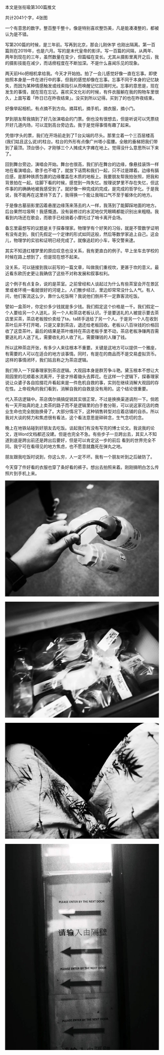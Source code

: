 本文是张衔瑜第300篇推文

共计2041个字，4张图

一个有意思的数字。整百整千整十。像是特别喜欢整饬美，凡是能凑凑整的，都被认为是不错。

写第200篇的时候，是三年前。写再到北京，那会儿刚休学 也刚出隔离。第一百篇则在2019年，也是六月。写的是末代皇帝的影评。写一百篇的间隔，从两年、两年到现在的三年，虽然数量在变少，但篇幅在变长。尤其从摄影里离开之后，我的摄影技能在减少，而话痨程度在不断加深。不是什么喜闻乐见的现象。

两天前Hio把相机拿给我。今天才开始拍。拍了一会儿感觉好像一直在忘事。即使拍照本身是一件在进行中的事，但我的感觉却像在忘事。忘事不同于本身的记忆缺失，而因为某种情感触发或线索指引从而唤醒记忆回溯时光。忘事的意思是，现在发生的事情，就在现在忘记。喜欢买文化衫的时候，有件衣服躺在我的购物车里很久，上面写着「昨日已在昨夜结束」。没买到所以记得。买到了的也在昨夜结束。

好像举起相机，有点摘不到方向。摘耳机，摘手机，摘衣服，摘小门。

梦到朋友帮我搞到了好几张演唱会的门票。倒也没有很想去，但是听说可以凭票绕开好几道内场，可以混到高台旁边去。我于是觉得事情有趣了起来。

凭借I字头的票，我们在开场前走到了T台尖端的尽头。那里立着一个三百层楼高(我们姑且这么说)的柱台。柱台的外形有点像广州塔小蛮腰。全敞的垂梯把我们带到了最顶。顶台很小，才刚够三个人摊成大字瘫在地上。觉得没什么意思所以下来了。

回到舞台旁边，演唱会开始。舞台也很高，我们扒在舞台的边缘，像悬挂装饰一样地在看演唱会。歌手也不唱了，就放下话筒和我们一起，只不过是蹲着。边缘有膈应感，是那种铁质包裹的边缘覆盖在木质的地板上。我要朋友帮我拍张照，把我和背景拍在一起。往脚下看的时候，感觉到一阵失忆。按理说梦里不存在失忆，但这件事的的确确地被我感受到了。就好像一种完成的完成，是完成的哲学化。于是我说，我不能再在这里待下去了，我得换一个能让我喘口气不至于躯体化的地方。

于是像古墓丽影里囚着悬崖边缘荡来荡去的人一样，我荡到了能脚踩地面的地方。后台果然垃圾啊！我感慨道。没有装修过的水泥地仅凭眼睛都能识别出来粗糙。我看到内场还在歌会，而歌手已经骑着小摩托过了哨卡离开会场。

备忘里最想写的议题是关于探春理家。物理学有个好笑的习俗，就是不管数学证明有没有走到，我们先假定一个定律的形式如同这般，然后等数学家追上自己。这会儿，物理学的实验和证明已经完成了。就像追赶的小车，等交警来逮。

其实不知道红楼梦里的原应叹息也没关系，我有更直白的例子。早上坐车去学校的时候在路上想到了，但是现在想不起来。

没关系，可以链接到我以前写的一篇文章，叫做我们重视坎，更甚于坎的意义。最近看东欧历史更让我确信了这些不对称发展和叙事权利。

这个例子有点复杂，说的是茶室。之前曾经和人谈起过为什么有些茶室会开在景区里或者环境一看就很好的河堤上。人们散步经过，里边却常常没什么人气。有人问，他们客流这么少，靠什么吃饭啊？我说他们倒并不一定靠客流吃饭。

譬如一盒茶叶，你定价多少钱就是多少钱。我们假定这个价格是一千。我们假定一个人要给另一个人送礼，另一个人和茶店老板认识。于是要送礼的人被提示要去茶店里买茶，茶店老板按价卖给了ta，ta转手送给了另一个人。于是另一个人在收到茶叶后并不打开喝，只是又拿到茶店，退还给老板回收。老板以八百块钱的价格回收了这壶茶叶。最后的结果是茶叶维持在茶店老板手里不动，茶店老板净赚两百需要送礼的人送了礼，需要收礼的人收了礼，需要赚钱的人赚了钱。

所以这种茶店开张，有多少人来往根本不重要。关键是这地方可以提供一个雅座，有需要的人可以在适合的地方谈事情。同时，有是在的商品而不是交易虚拟货币。这样的事情闭环，我们姑且称之为茶店逻辑。

我们带入一下探春理家到茶店逻辑。大观园本身是群芳争斗艳。黛玉根本不想让大观园里的花顺着水流离开，于是才拎着锄头去葬花。在这样一个逻辑下，探春理家说让众婆子各自拾掇花卉看起来是一件危机自救的事，实则在继续消解大观园的存在性。上帝视角的我们看到，消解自我的自救是没有用的。这个结论很重要。

代入茶店逻辑中。茶店偶尔搞搞促销其实很正常，不过是换换渠道调剂一下。倘若有一天开始真的走上卖茶的路子而不是逻辑里的白手套分赃，可以说这家花店的商业生命也完全脱胎换骨了。大部分情况下，这种销售转型对应着店铺的自杀。所以我对大谈的努力和焦虑很有看法，这个看法意思是碎碎念，生气念叨的念。

晚上在地铁站碰到好朋友去吃饭。谈起我们有没有写完的博士论文。我说我的论文，连Word文档都还没建。但是也完全不急。有些步子一旦跨出去，其实人不知道到底是跨出前还是跨出后要好，但是可以肯定这一步的前后 看到的世界完全不同。我宁可在看得见的地方焦虑，也不愿意就蠢死在弹丸之地。

朋友跟我吃饭时说到，你这么穷，人一定不坏。我有一个朋友听到之后破防了。

今天穿了件好看的衣服也穿了条好看的裤子。想出去拍照来着。刚刚搞明白怎么传照片到手机上来。

![](./images/img_001.jpeg)

![](./images/img_002.jpeg)

![](./images/img_003.jpeg)

![](./images/img_004.jpeg)
